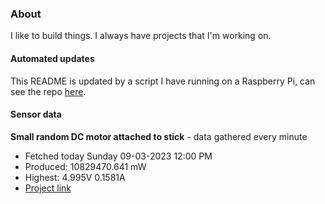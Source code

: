 ### About
I like to build things. I always have projects that I'm working on.

#### Automated updates
This README is updated by a script I have running on a Raspberry Pi, can see the repo [here](https://github.com/jdc-cunningham/raspi-git-repo-updater).

#### Sensor data


**Small random DC motor attached to stick** - data gathered every minute
- Fetched today Sunday 09-03-2023 12:00 PM
- Produced: 10829470.641 mW
- Highest: 4.995V 0.1581A
- [Project link](https://github.com/jdc-cunningham/turbine-raspi)